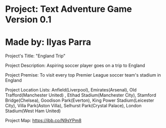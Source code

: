 # Project: Text Adventure Game Version 0.1
# Made by: Ilyas Parra 

Project's Title: "England Trip"

Project Description: Aspiring soccer player goes on a trip to England

Project Premise: To visit every top Premier League soccer team's stadium in England 

Project Location Lists: Anfield(Liverpool), Emirates(Arsenal), Old Trafford(Manchester United) , Etihad Stadium(Manchester City), Stamford Bridge(Chelsea), Goodison Park(Everton), King Power Stadium(Leicester City), Villa Park(Aston Villa), Selhurst Park(Crystal Palace), London Stadium(West Ham United)

Project Map: https://ibb.co/N9sYPm8



